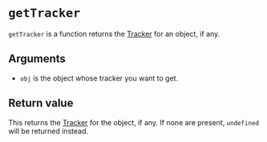 # `getTracker`

`getTracker` is a function returns the [Tracker](#tracker) for an object, if any.

## Arguments

* `obj` is the object whose tracker you want to get.

## Return value

This returns the [Tracker](#tracker) for the object, if any.  If none are present, `undefined` will be returned instead.

